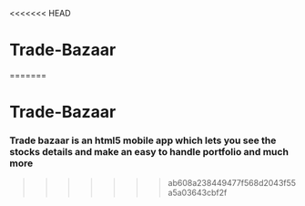 <<<<<<< HEAD
# Trade-Bazaar 
=======
# Trade-Bazaar 

### Trade bazaar is an html5 mobile app which lets you see the stocks details and make an easy to handle portfolio and much more
>>>>>>> ab608a238449477f568d2043f55a5a03643cbf2f

